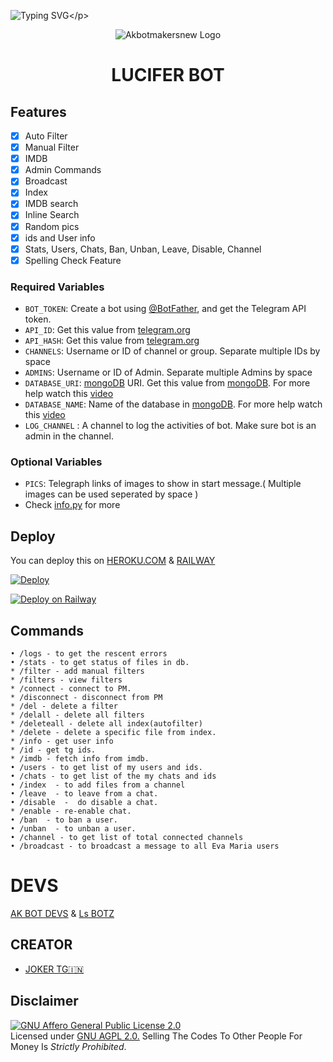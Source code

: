 ![Typing SVG](https://readme-typing-svg.herokuapp.com/?lines=welcome+To+AkBotDev's+Repo!;created+by+JOKER+TG!;A+simple+tg+FILE+SENDING+bot!)</p>
<p align="center">
  <img src="assets/logo(1).jpg" alt="Akbotmakersnew Logo">
</p>
<h1 align="center">
  <b>LUCIFER BOT</b>
</h1>

## Features

- [x] Auto Filter
- [x] Manual Filter
- [x] IMDB
- [x] Admin Commands
- [x] Broadcast
- [x] Index
- [x] IMDB search
- [x] Inline Search
- [x] Random pics
- [x] ids and User info 
- [x] Stats, Users, Chats, Ban, Unban, Leave, Disable, Channel
- [x] Spelling Check Feature

### Required Variables
* `BOT_TOKEN`: Create a bot using [@BotFather](https://telegram.dog/BotFather), and get the Telegram API token.
* `API_ID`: Get this value from [telegram.org](https://my.telegram.org/apps)
* `API_HASH`: Get this value from [telegram.org](https://my.telegram.org/apps)
* `CHANNELS`: Username or ID of channel or group. Separate multiple IDs by space
* `ADMINS`: Username or ID of Admin. Separate multiple Admins by space
* `DATABASE_URI`: [mongoDB](https://www.mongodb.com) URI. Get this value from [mongoDB](https://www.mongodb.com). For more help watch this [video](https://youtu.be/1G1XwEOnxxo)
* `DATABASE_NAME`: Name of the database in [mongoDB](https://www.mongodb.com). For more help watch this [video](https://youtu.be/1G1XwEOnxxo)
* `LOG_CHANNEL` : A channel to log the activities of bot. Make sure bot is an admin in the channel.
### Optional Variables
* `PICS`: Telegraph links of images to show in start message.( Multiple images can be used seperated by space )
* Check [info.py](https://github.com/Akbotmakersnew/LUCIFER/blob/master/info.py) for more


## Deploy
You can deploy this on [HEROKU.COM](https://heroku.com) & [RAILWAY](https://railway.app)

[![Deploy](https://www.herokucdn.com/deploy/button.svg)](https://heroku.com/deploy?template=https://github.com/tutanota1/testtiger)

[![Deploy on Railway](https://railway.app/button.svg)](https://railway.app/new/template?template=https%3A%2F%2Fgithub.com%2FAkbotmakersnew%2FLUCIFER)

## Commands
```
• /logs - to get the rescent errors
• /stats - to get status of files in db.
* /filter - add manual filters
* /filters - view filters
* /connect - connect to PM.
* /disconnect - disconnect from PM
* /del - delete a filter
* /delall - delete all filters
* /deleteall - delete all index(autofilter)
* /delete - delete a specific file from index.
* /info - get user info
* /id - get tg ids.
* /imdb - fetch info from imdb.
• /users - to get list of my users and ids.
• /chats - to get list of the my chats and ids 
• /index  - to add files from a channel
• /leave  - to leave from a chat.
• /disable  -  do disable a chat.
* /enable - re-enable chat.
• /ban  - to ban a user.
• /unban  - to unban a user.
• /channel - to get list of total connected channels
• /broadcast - to broadcast a message to all Eva Maria users
```
# DEVS
[AK BOT DEVS](https://t.me/Ak_Bot_SupportGroup) & [Ls BOTZ](https://t.me/Ls_Supportz)

## CREATOR
 
* [JOKER TG🇮🇳](https://t.me/IAM_A_JOKER)

## Disclaimer
[![GNU Affero General Public License 2.0](https://www.gnu.org/graphics/agplv3-155x51.png)](https://www.gnu.org/licenses/agpl-3.0.en.html#header)    
Licensed under [GNU AGPL 2.0.](https://github.com/EvamariaTG/evamaria/blob/master/LICENSE)
Selling The Codes To Other People For Money Is *Strictly Prohibited*.
